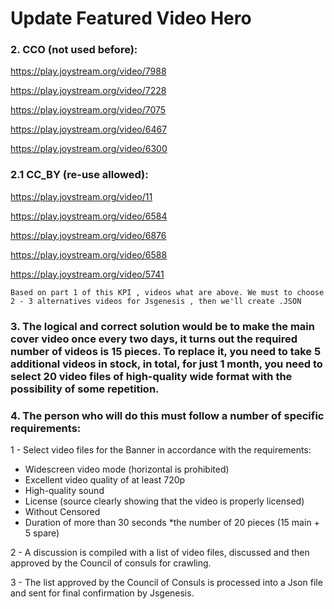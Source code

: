 # Update Featured Video Hero


### 2.   CCO (not used before):
https://play.joystream.org/video/7988

https://play.joystream.org/video/7228

https://play.joystream.org/video/7075 

https://play.joystream.org/video/6467

https://play.joystream.org/video/6300

### 2.1  CC_BY (re-use allowed):

https://play.joystream.org/video/11

https://play.joystream.org/video/6584

https://play.joystream.org/video/6876

https://play.joystream.org/video/6588

https://play.joystream.org/video/5741

`Based on part 1 of this KPI , videos what are above. We must to choose 2 - 3 alternatives videos for Jsgenesis , then we'll create .JSON`

### 3. The logical and correct solution would be to make the main cover video once every two days, it turns out the required number of videos is 15 pieces. To replace it, you need to take 5 additional videos in stock, in total, for just 1 month, you need to select 20 video files of high-quality wide format with the possibility of some repetition.

### 4. The person who will do this must follow a number of specific requirements:

1 - Select video files for the Banner in accordance with the requirements:
- Widescreen video mode (horizontal is prohibited)
- Excellent video quality of at least 720p 
- High-quality sound 
- License (source clearly showing that the video is properly licensed)
- Without Censored
- Duration of more than 30 seconds
*the number of 20 pieces (15 main + 5 spare)

2 - A discussion is compiled with a list of video files, discussed and then approved by the Council of consuls for crawling.

3 - The list approved by the Council of Consuls is processed into a Json file and sent for final confirmation by Jsgenesis.

